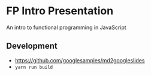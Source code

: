 # FP Intro Presentation

An intro to functional programming in JavaScript

## Development

- https://github.com/googlesamples/md2googleslides
- `yarn run build`
